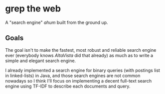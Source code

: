 # grep the web

A "search engine" _ahum_ built from the ground up.

## Goals

The goal isn't to make the fastest, most robust and reliable search engine ever (everybody knows _AltaVista_ did that already) as much as to write a simple and elegant search engine.

I already implemented a search engine for binary queries (with postings list in linked-lists) in Java, and those search engines are not common nowadays so I think I'll focus on implementing a decent full-text search engine using TF-IDF to describe each documents and query.
